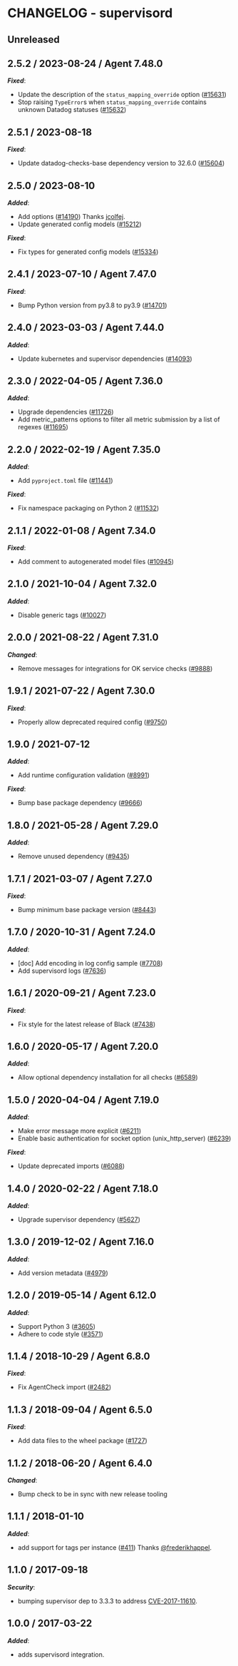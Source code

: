 # CHANGELOG - supervisord

## Unreleased

## 2.5.2 / 2023-08-24 / Agent 7.48.0

***Fixed***:

* Update the description of the `status_mapping_override` option ([#15631](https://github.com/DataDog/integrations-core/pull/15631))
* Stop raising `TypeError`s when `status_mapping_override` contains unknown Datadog statuses ([#15632](https://github.com/DataDog/integrations-core/pull/15632))

## 2.5.1 / 2023-08-18

***Fixed***:

* Update datadog-checks-base dependency version to 32.6.0 ([#15604](https://github.com/DataDog/integrations-core/pull/15604))

## 2.5.0 / 2023-08-10

***Added***:

* Add options ([#14190](https://github.com/DataDog/integrations-core/pull/14190)) Thanks [jcolfej](https://github.com/jcolfej).
* Update generated config models ([#15212](https://github.com/DataDog/integrations-core/pull/15212))

***Fixed***:

* Fix types for generated config models ([#15334](https://github.com/DataDog/integrations-core/pull/15334))

## 2.4.1 / 2023-07-10 / Agent 7.47.0

***Fixed***:

* Bump Python version from py3.8 to py3.9 ([#14701](https://github.com/DataDog/integrations-core/pull/14701))

## 2.4.0 / 2023-03-03 / Agent 7.44.0

***Added***:

* Update kubernetes and supervisor dependencies ([#14093](https://github.com/DataDog/integrations-core/pull/14093))

## 2.3.0 / 2022-04-05 / Agent 7.36.0

***Added***:

* Upgrade dependencies ([#11726](https://github.com/DataDog/integrations-core/pull/11726))
* Add metric_patterns options to filter all metric submission by a list of regexes ([#11695](https://github.com/DataDog/integrations-core/pull/11695))

## 2.2.0 / 2022-02-19 / Agent 7.35.0

***Added***:

* Add `pyproject.toml` file ([#11441](https://github.com/DataDog/integrations-core/pull/11441))

***Fixed***:

* Fix namespace packaging on Python 2 ([#11532](https://github.com/DataDog/integrations-core/pull/11532))

## 2.1.1 / 2022-01-08 / Agent 7.34.0

***Fixed***:

* Add comment to autogenerated model files ([#10945](https://github.com/DataDog/integrations-core/pull/10945))

## 2.1.0 / 2021-10-04 / Agent 7.32.0

***Added***:

* Disable generic tags ([#10027](https://github.com/DataDog/integrations-core/pull/10027))

## 2.0.0 / 2021-08-22 / Agent 7.31.0

***Changed***:

* Remove messages for integrations for OK service checks ([#9888](https://github.com/DataDog/integrations-core/pull/9888))

## 1.9.1 / 2021-07-22 / Agent 7.30.0

***Fixed***:

* Properly allow deprecated required config ([#9750](https://github.com/DataDog/integrations-core/pull/9750))

## 1.9.0 / 2021-07-12

***Added***:

* Add runtime configuration validation ([#8991](https://github.com/DataDog/integrations-core/pull/8991))

***Fixed***:

* Bump base package dependency ([#9666](https://github.com/DataDog/integrations-core/pull/9666))

## 1.8.0 / 2021-05-28 / Agent 7.29.0

***Added***:

* Remove unused dependency ([#9435](https://github.com/DataDog/integrations-core/pull/9435))

## 1.7.1 / 2021-03-07 / Agent 7.27.0

***Fixed***:

* Bump minimum base package version ([#8443](https://github.com/DataDog/integrations-core/pull/8443))

## 1.7.0 / 2020-10-31 / Agent 7.24.0

***Added***:

* [doc] Add encoding in log config sample ([#7708](https://github.com/DataDog/integrations-core/pull/7708))
* Add supervisord logs ([#7636](https://github.com/DataDog/integrations-core/pull/7636))

## 1.6.1 / 2020-09-21 / Agent 7.23.0

***Fixed***:

* Fix style for the latest release of Black ([#7438](https://github.com/DataDog/integrations-core/pull/7438))

## 1.6.0 / 2020-05-17 / Agent 7.20.0

***Added***:

* Allow optional dependency installation for all checks ([#6589](https://github.com/DataDog/integrations-core/pull/6589))

## 1.5.0 / 2020-04-04 / Agent 7.19.0

***Added***:

* Make error message more explicit ([#6211](https://github.com/DataDog/integrations-core/pull/6211))
* Enable basic authentication for socket option (unix_http_server) ([#6239](https://github.com/DataDog/integrations-core/pull/6239))

***Fixed***:

* Update deprecated imports ([#6088](https://github.com/DataDog/integrations-core/pull/6088))

## 1.4.0 / 2020-02-22 / Agent 7.18.0

***Added***:

* Upgrade supervisor dependency ([#5627](https://github.com/DataDog/integrations-core/pull/5627))

## 1.3.0 / 2019-12-02 / Agent 7.16.0

***Added***:

* Add version metadata ([#4979](https://github.com/DataDog/integrations-core/pull/4979))

## 1.2.0 / 2019-05-14 / Agent 6.12.0

***Added***:

* Support Python 3 ([#3605](https://github.com/DataDog/integrations-core/pull/3605))
* Adhere to code style ([#3571](https://github.com/DataDog/integrations-core/pull/3571))

## 1.1.4 / 2018-10-29 / Agent 6.8.0

***Fixed***:

* Fix AgentCheck import ([#2482][1])

## 1.1.3 / 2018-09-04 / Agent 6.5.0

***Fixed***:

* Add data files to the wheel package ([#1727][2])

## 1.1.2 / 2018-06-20 / Agent 6.4.0

***Changed***:

* Bump check to be in sync with new release tooling

## 1.1.1 / 2018-01-10

***Added***:

* add support for tags per instance ([#411][3]) Thanks [@frederikhappel][4].

## 1.1.0 / 2017-09-18

***Security***:

* bumping supervisor dep to 3.3.3 to address [CVE-2017-11610][5].

## 1.0.0 / 2017-03-22

***Added***:

* adds supervisord integration.

[1]: https://github.com/DataDog/integrations-core/pull/2482
[2]: https://github.com/DataDog/integrations-core/pull/1727
[3]: https://github.com/DataDog/integrations-core/pull/411
[4]: https://github.com/frederikhappel
[5]: https://nvd.nist.gov/vuln/detail/CVE-2017-11610
